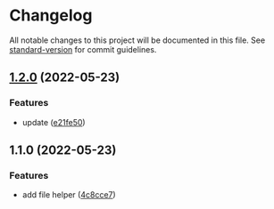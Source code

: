# Changelog

All notable changes to this project will be documented in this file. See [standard-version](https://github.com/conventional-changelog/standard-version) for commit guidelines.

## [1.2.0](https://github.com/xucongli1989/x-js-server/compare/v1.1.0...v1.2.0) (2022-05-23)


### Features

* update ([e21fe50](https://github.com/xucongli1989/x-js-server/commit/e21fe50007d1b36ea4abebc3d854e10dd9e91bd1))

## 1.1.0 (2022-05-23)


### Features

* add file helper ([4c8cce7](https://github.com/xucongli1989/x-js-server/commit/4c8cce7e40b535c4974201bc9be7c12bb7a615fb))
